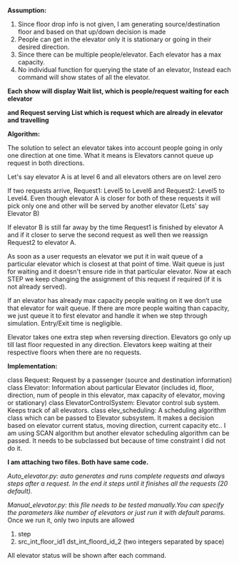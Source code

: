 **Assumption:**

1)	Since floor drop info is not given, I am generating source/destination floor and based on that up/down decision is made
2)	People can get in the elevator only it is stationary or going in their desired direction.
3)	Since there can be multiple people/elevator. Each elevator has a max capacity.
4)	No individual function for querying the state of an elevator, Instead each command will show states of all the elevator.

**Each show will display Wait list, which is people/request waiting for each elevator** 

**and Request serving List which is request which are already in elevator and travelling**


**Algorithm:**

The solution to select an elevator takes into account people going in only one direction at one time. What it means is Elevators cannot queue up request in both directions.

Let's say elevator A is at level 6 and all elevators others are on level zero

If two requests arrive, Request1: Level5 to Level6 and Request2: Level5 to Level4. Even though elevator A is closer for both of these requests it will pick only one and other will be served by another elevator (Lets' say Elevator B)

If elevator B is still far away by the time Request1 is finished by elevator A and if it closer to serve the second request as well then we reassign Request2 to elevator A.

As soon as a user requests an elevator we put it in wait queue of a particular elevator which is closest at that point of time. Wait queue is just for waiting and it doesn't ensure ride in that particular elevator. Now at each STEP we keep changing the assignment of this request if required (if it is not already served). 


If an elevator has already max capacity people waiting on it we don’t use that elevator for wait queue. If there are more people waiting than capacity, we just queue it to first elevator and handle it when we step through simulation. Entry/Exit time is negligible.

Elevator takes one extra step when reversing direction. 
Elevators go only up till last floor requested in any direction.
Elevators keep waiting at their respective floors when there are no requests.


**Implementation:**

class Request: Request by a passenger (source and destination information)
class Elevator: Information about particular Elevator (includes id, floor, direction, num of people in this elevator, max capacity of elevator, moving or stationary)
class ElevatorControlSystem: Elevator control sub system. Keeps track of all elevators.
class elev_scheduling: A scheduling algorithm class which can be passed to Elevator subsystem. It makes a decision based on elevator current status, moving direction, current capacity etc.. I am using SCAN algorithm but another elevator scheduling algorithm can be passed. It needs to be subclassed but because of time constraint I did not do it.


**I am attaching two files. Both have same code.**

*Auto_elevator.py: auto generates and runs complete requests and always steps after a request. In the end it steps until it finishes all the requests (20 default).*

*Manual_elevator.py: this file needs to be tested manually.You can specify the parameters like number of elevators or just run it with default params.*
Once we run it, only two inputs  are allowed
1)	step
2)	src_int_floor_id1  dst_int_floord_id_2 (two integers separated by space)


All elevator status will be shown after each command.
